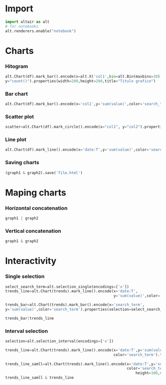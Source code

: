 # Import

```python
import altair as alt
# for notebooks
alt.renderers.enable("notebook")
```

# Charts
### Hitogram
```python
alt.Chart(df).mark_bar().encode(x=alt.X('col1',bin=alt.Bin(maxbins=30),title="Titulo eje"),
y="count()").properties(width=200,height=200,title="Titulo grafico")
```

### Bar chart
```python
alt.Chart(df).mark_bar().encode(x='col1',y='sum(value)',color='search_term')
```

### Scatter plot
```python
scatter=alt.Chart(df).mark_circle().encode(x="col1", y="col2").properties(width=300)
```

### Line plot
```python
alt.Chart(df).mark_line().encode(x='date:T',y='sum(value)',color='search_term')
```

### Saving charts
```python
(graph1 & graph2).save('file.html')
```

# Maping charts
### Horizontal concatenation
```python
graph1 | graph2
```

### Vertical concatenation
```python
graph1 & graph2
```

# Interactivity
### Single selection
```python
select_search_term=alt.selection_single(encodings=['x'])
trends_line=alt.Chart(trends).mark_line().encode(x='date:T',
                                                 y='sum(value)',color='search_term').transform_filter(select_search_term)

trends_bar=alt.Chart(trends).mark_bar().encode(x='search_term',
y='sum(value)',color='search_term').properties(selection=select_search_term)

trends_bar|trends_line
```
### Interval selection
```python
selection=alt.selection_interval(encodings=['x'])

trends_line=alt.Chart(trends).mark_line().encode(x='date:T',y='sum(value)',
                                                 color='search_term').transform_filter(selection)
                                                 
trends_line_samll=alt.Chart(trends).mark_line().encode(x='date:T',y='sum(value)',
                                                       color='search_term').properties(
                                                           height=100,selection=selection )
trends_line_samll & trends_line
```

